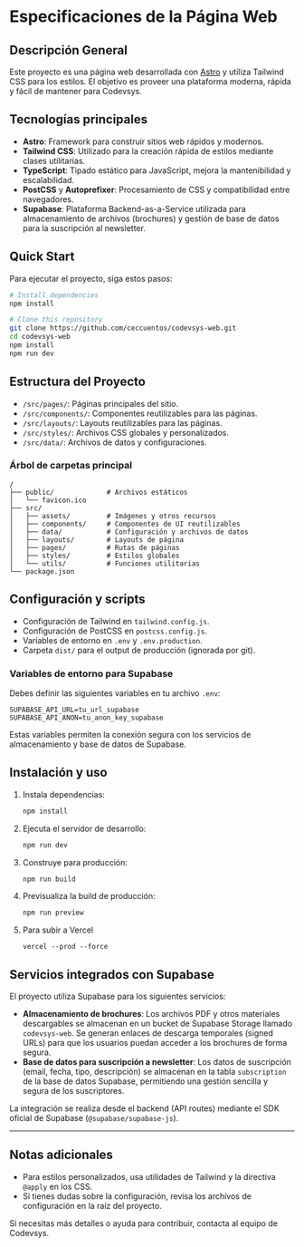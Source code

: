 # Especificaciones de la Página Web

## Descripción General
Este proyecto es una página web desarrollada con [Astro](https://astro.build/) y utiliza Tailwind CSS para los estilos. El objetivo es proveer una plataforma moderna, rápida y fácil de mantener para Codevsys.

## Tecnologías principales
- **Astro**: Framework para construir sitios web rápidos y modernos.
- **Tailwind CSS**: Utilizado para la creación rápida de estilos mediante clases utilitarias.
- **TypeScript**: Tipado estático para JavaScript, mejora la mantenibilidad y escalabilidad.
- **PostCSS** y **Autoprefixer**: Procesamiento de CSS y compatibilidad entre navegadores.
- **Supabase**: Plataforma Backend-as-a-Service utilizada para almacenamiento de archivos (brochures) y gestión de base de datos para la suscripción al newsletter.

## Quick Start
Para ejecutar el proyecto, siga estos pasos:

```bash
# Install dependencies
npm install

# Clone this repository
git clone https://github.com/ceccuentos/codevsys-web.git
cd codevsys-web
npm install
npm run dev
```

## Estructura del Proyecto
- `/src/pages/`: Páginas principales del sitio.
- `/src/components/`: Componentes reutilizables para las páginas.
- `/src/layouts/`: Layouts reutilizables para las páginas.
- `/src/styles/`: Archivos CSS globales y personalizados.
- `/src/data/`: Archivos de datos y configuraciones.

### Árbol de carpetas principal

```
/
├── public/             # Archivos estáticos
│   └── favicon.ico
├── src/
│   ├── assets/         # Imágenes y otros recursos
│   ├── components/     # Componentes de UI reutilizables
│   ├── data/           # Configuración y archivos de datos
│   ├── layouts/        # Layouts de página
│   ├── pages/          # Rutas de páginas
│   ├── styles/         # Estilos globales
│   └── utils/          # Funciones utilitarias
└── package.json
```


## Configuración y scripts
- Configuración de Tailwind en `tailwind.config.js`.
- Configuración de PostCSS en `postcss.config.js`.
- Variables de entorno en `.env` y `.env.production`.
- Carpeta `dist/` para el output de producción (ignorada por git).

### Variables de entorno para Supabase
Debes definir las siguientes variables en tu archivo `.env`:

```env
SUPABASE_API_URL=tu_url_supabase
SUPABASE_API_ANON=tu_anon_key_supabase
```
Estas variables permiten la conexión segura con los servicios de almacenamiento y base de datos de Supabase.

## Instalación y uso
1. Instala dependencias:
   ```sh
   npm install
   ```
2. Ejecuta el servidor de desarrollo:
   ```sh
   npm run dev
   ```
3. Construye para producción:
   ```sh
   npm run build
   ```
4. Previsualiza la build de producción:
   ```sh
   npm run preview
   ```
5. Para subir a Vercel
   ```shell
   vercel --prod --force
   ```

## Servicios integrados con Supabase

El proyecto utiliza Supabase para los siguientes servicios:

- **Almacenamiento de brochures**: Los archivos PDF y otros materiales descargables se almacenan en un bucket de Supabase Storage llamado `codevsys-web`. Se generan enlaces de descarga temporales (signed URLs) para que los usuarios puedan acceder a los brochures de forma segura.
- **Base de datos para suscripción a newsletter**: Los datos de suscripción (email, fecha, tipo, descripción) se almacenan en la tabla `subscription` de la base de datos Supabase, permitiendo una gestión sencilla y segura de los suscriptores.

La integración se realiza desde el backend (API routes) mediante el SDK oficial de Supabase (`@supabase/supabase-js`).

---

## Notas adicionales
- Para estilos personalizados, usa utilidades de Tailwind y la directiva `@apply` en los CSS.
- Si tienes dudas sobre la configuración, revisa los archivos de configuración en la raíz del proyecto.

Si necesitas más detalles o ayuda para contribuir, contacta al equipo de Codevsys.

